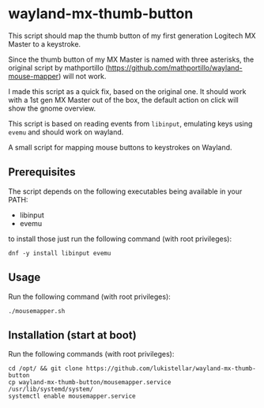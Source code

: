 # wayland-mx-thumb-button
This script should map the thumb button of my first generation Logitech MX Master to a keystroke.

Since the thumb button of my MX Master is named with three asterisks, the original script by mathportillo (https://github.com/mathportillo/wayland-mouse-mapper) will not work.

I made this script as a quick fix, based on the original one. It should work with a 1st gen MX Master out of the box, the default action on click will show the gnome overview.

This script is based on reading events from `libinput`, emulating keys using `evemu` and should work on wayland.

A small script for mapping mouse buttons to keystrokes on Wayland.

## Prerequisites
The script depends on the following executables being available in your PATH:
- libinput
- evemu

to install those just run the following command (with root privileges):
```
dnf -y install libinput evemu
```

## Usage
Run the following command (with root privileges):
```
./mousemapper.sh
```

## Installation (start at boot)
Run the following commands (with root privileges):
```
cd /opt/ && git clone https://github.com/lukistellar/wayland-mx-thumb-button
cp wayland-mx-thumb-button/mousemapper.service /usr/lib/systemd/system/
systemctl enable mousemapper.service
```
